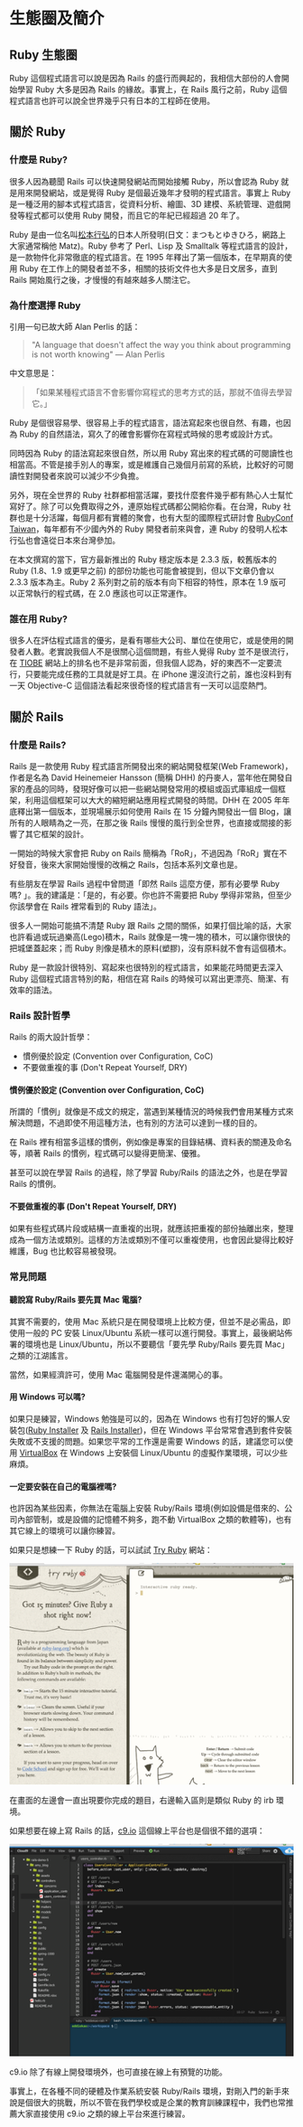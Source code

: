 # 生態圈及簡介

## Ruby 生態圈

Ruby 這個程式語言可以說是因為 Rails 的盛行而興起的，我相信大部份的人會開始學習 Ruby 大多是因為 Rails 的緣故。事實上，在 Rails 風行之前，Ruby 這個程式語言也許可以說全世界幾乎只有日本的工程師在使用。

## 關於 Ruby
### 什麼是 Ruby?

很多人因為聽聞 Rails 可以快速開發網站而開始接觸 Ruby，所以會認為 Ruby 就是用來開發網站，或是覺得 Ruby 是個最近幾年才發明的程式語言。事實上 Ruby 是一種泛用的腳本式程式語言，從資料分析、繪圖、3D 建模、系統管理、遊戲開發等程式都可以使用 Ruby 開發，而且它的年紀已經超過 20 年了。

Ruby 是由一位名叫[松本行弘](https://zh.wikipedia.org/wiki/%E6%9D%BE%E6%9C%AC%E8%A1%8C%E5%BC%98)的日本人所發明(日文：まつもとゆきひろ，網路上大家通常稱他 Matz)。Ruby 參考了 Perl、Lisp 及 Smalltalk 等程式語言的設計，是一款物件化非常徹底的程式語言。在 1995 年釋出了第一個版本，在早期真的使用 Ruby 在工作上的開發者並不多，相關的技術文件也大多是日文居多，直到 Rails 開始風行之後，才慢慢的有越來越多人關注它。

### 為什麼選擇 Ruby

引用一句已故大師 Alan Perlis 的話：

> "A language that doesn't affect the way you think about programming is not worth knowing" — Alan Perlis

中文意思是：

>「如果某種程式語言不會影響你寫程式的思考方式的話，那就不值得去學習它。」

Ruby 是個很容易學、很容易上手的程式語言，語法寫起來也很自然、有趣，也因為 Ruby 的自然語法，寫久了的確會影響你在寫程式時候的思考或設計方式。

同時因為 Ruby 的語法寫起來很自然，所以用 Ruby 寫出來的程式碼的可閱讀性也相當高。不管是接手別人的專案，或是維護自己幾個月前寫的系統，比較好的可閱讀性對開發者來說可以減少不少負擔。

另外，現在全世界的 Ruby 社群都相當活躍，要找什麼套件幾乎都有熱心人士幫忙寫好了。除了可以免費取得之外，連原始程式碼都公開給你看。在台灣，Ruby 社群也是十分活躍，每個月都有實體的聚會，也有大型的國際程式研討會 [RubyConf Taiwan](http://rubyconf.tw)，每年都有不少國內外的 Ruby 開發者前來與會，連 Ruby 的發明人松本行弘也會遠從日本來台灣參加。

在本文撰寫的當下，官方最新推出的 Ruby 穩定版本是 2.3.3 版，較舊版本的 Ruby (1.8、1.9 或更早之前) 的部份功能也可能會被提到，但以下文章仍會以 2.3.3 版本為主。Ruby 2 系列對之前的版本有向下相容的特性，原本在 1.9 版可以正常執行的程式碼，在 2.0 應該也可以正常運作。

### 誰在用 Ruby?

很多人在評估程式語言的優劣，是看有哪些大公司、單位在使用它，或是使用的開發者人數。老實說我個人不是很關心這個問題，有些人覺得 Ruby 並不是很流行，在 [TIOBE](http://www.tiobe.com) 網站上的排名也不是非常前面，但我個人認為，好的東西不一定要流行，只要能完成任務的工具就是好工具。在 iPhone 還沒流行之前，誰也沒料到有一天 Objective-C 這個語法看起來很奇怪的程式語言有一天可以這麼熱門。

## 關於 Rails

### 什麼是 Rails?

Rails 是一款使用 Ruby 程式語言所開發出來的網站開發框架(Web Framework)，作者是名為 David Heinemeier Hansson (簡稱 DHH) 的丹麥人，當年他在開發自家的產品的同時，發現好像可以把一些網站開發常用的模組或函式庫組成一個框架，利用這個框架可以大大的縮短網站應用程式開發的時間。DHH 在 2005 年年底釋出第一個版本，並現場展示如何使用 Rails 在 15 分鐘內開發出一個 Blog，讓所有的人眼睛為之一亮，在那之後 Rails 慢慢的風行到全世界，也直接或間接的影響了其它框架的設計。

一開始的時候大家會把 Ruby on Rails 簡稱為「RoR」，不過因為「RoR」實在不好發音，後來大家開始慢慢的改稱之 Rails，包括本系列文章也是。

有些朋友在學習 Rails 過程中曾問道「即然 Rails 這麼方便，那有必要學 Ruby 嗎? 」。我的建議是：「是的，有必要。你也許不需要把 Ruby 學得非常熟，但至少你該學會在 Rails 裡常看到的 Ruby 語法」。

很多人一開始可能搞不清楚 Ruby 跟 Rails 之間的關係，如果打個比喻的話，大家也許看過或玩過樂高(Lego)積木，Rails 就像是一塊一塊的積木，可以讓你很快的把城堡蓋起來；而 Ruby 則像是積木的原料(塑膠)，沒有原料就不會有這個積木。

Ruby 是一款設計很特別、寫起來也很特別的程式語言，如果能花時間更去深入 Ruby 這個程式語言特別的點，相信在寫 Rails 的時候可以寫出更漂亮、簡潔、有效率的語法。

### Rails 設計哲學

Rails 的兩大設計哲學：

* 慣例優於設定 (Convention over Configuration, CoC)
* 不要做重複的事 (Don't Repeat Yourself, DRY)

#### 慣例優於設定 (Convention over Configuration, CoC)

所謂的「慣例」就像是不成文的規定，當遇到某種情況的時候我們會用某種方式來解決問題，不過即使不用這種方法，也有別的方法可以達到一樣的目的。

在 Rails 裡有相當多這樣的慣例，例如像是專案的目錄結構、資料表的關連及命名等，順著 Rails 的慣例，程式碼可以變得更簡潔、優雅。

甚至可以說在學習 Rails 的過程，除了學習 Ruby/Rails 的語法之外，也是在學習 Rails 的慣例。

#### 不要做重複的事 (Don't Repeat Yourself, DRY)

如果有些程式碼片段或結構一直重複的出現，就應該把重複的部份抽離出來，整理成為一個方法或類別。這樣的方法或類別不僅可以重複使用，也會因此變得比較好維護，Bug 也比較容易被發現。

### 常見問題

#### 聽說寫 Ruby/Rails  要先買 Mac 電腦?

其實不需要的，使用 Mac 系統只是在開發環境上比較方便，但並不是必需品，即使用一般的 PC 安裝 Linux/Ubuntu 系統一樣可以進行開發。事實上，最後網站佈署的環境也是 Linux/Ubuntu，所以不要聽信「要先學 Ruby/Rails 要先買 Mac」之類的江湖謠言。

當然，如果經濟許可，使用 Mac 電腦開發是件還滿開心的事。

#### 用 Windows 可以嗎?

如果只是練習，Windows 勉強是可以的，因為在 Windows 也有打包好的懶人安裝包([Ruby Installer](https://rubyinstaller.org/) 及 [Rails Installer](http://railsinstaller.org/en))，但在 Windows 平台常常會遇到套件安裝失敗或不支援的問題。如果您平常的工作還是需要 Windows 的話，建議您可以使用 [VirtualBox](https://www.virtualbox.org/) 在 Windows 上安裝個 Linux/Ubuntu 的虛擬作業環境，可以少些麻煩。

#### 一定要安裝在自己的電腦裡嗎?

也許因為某些因素，你無法在電腦上安裝 Ruby/Rails 環境(例如設備是借來的、公司內部管制，或是設備的記憶體不夠多，跑不動 VirtualBox 之類的軟體等)，也有其它線上的環境可以讓你練習。

如果只是想練一下 Ruby 的話，可以試試 [Try Ruby](http://tryruby.org/) 網站：

![Try Ruby](images/chapter01/try_ruby.jpg)

在畫面的左邊會一直出現要你完成的題目，右邊輸入區則是類似 Ruby 的 irb 環境。

如果想要在線上寫 Rails 的話，[c9.io](https://c9.io/) 這個線上平台也是個很不錯的選項：

![c9.io](images/chapter01/c9.io.png)

c9.io 除了有線上開發環境外，也可直接在線上有預覽的功能。

事實上，在各種不同的硬體及作業系統安裝 Ruby/Rails 環境，對剛入門的新手來說是個很大的挑戰，所以不管在我們學校或是企業的教育訓練課程中，我們也常推薦大家直接使用 c9.io 之類的線上平台來進行練習。

